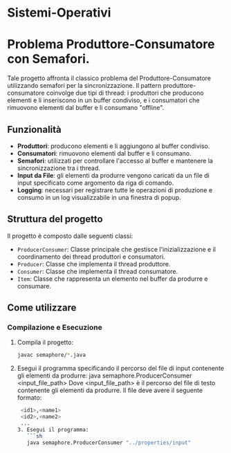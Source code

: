 # Sistemi-Operativi
# Problema Produttore-Consumatore con Semafori.
Tale progetto affronta il classico problema del Produttore-Consumatore utilizzando semafori per la sincronizzazione. Il pattern produttore-consumatore coinvolge due tipi di thread: i produttori che producono elementi e li inseriscono in un buffer condiviso, e i consumatori che rimuovono elementi dal buffer e li consumano "offline".

## Funzionalità
- **Produttori**: producono elementi e li aggiungono al buffer condiviso.
- **Consumatori**: rimuovono elementi dal buffer e li consumano.
- **Semafori**: utilizzati per controllare l'accesso al buffer e mantenere la sincronizzazione tra i thread.
-  **Input da File**: gli elementi da produrre vengono caricati da un file di input specificato come argomento da riga di comando.
- **Logging**: necessari per registrare tutte le operazioni di produzione e consumo in un log visualizzabile in una finestra di popup.

## Struttura del progetto
Il progetto è composto dalle seguenti classi:
- `ProducerConsumer`: Classe principale che gestisce l'inizializzazione e il coordinamento dei thread produttori e consumatori.
- `Producer`: Classe che implementa il thread produttore.
- `Consumer`: Classe che implementa il thread consumatore.
- `Item`: Classe che rappresenta un elemento nel buffer da produrre e consumare.

## Come utilizzare
### Compilazione e Esecuzione
1. Compila il progetto:
   ```sh
   javac semaphore/*.java

2. Esegui il programma specificando il percorso del file di input contenente gli elementi da produrre:
    java semaphore.ProducerConsumer <input_file_path>
  Dove <input_file_path> è il percorso del file di testo contenente gli elementi da produrre. Il file deve avere il seguente   formato:
   ```sh
    <id1>,<name1>
    <id2>,<name2>
    ...
   3. Esegui il programma:
      ```sh
      java semaphore.ProducerConsumer "../properties/input"
